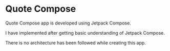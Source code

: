 
# Quote Compose

Quote Compose app is developed using Jetpack Compose.

I have implemented after getting basic understanding of Jetpack Compose.  

There is no architecture has been followed while creating this app.
